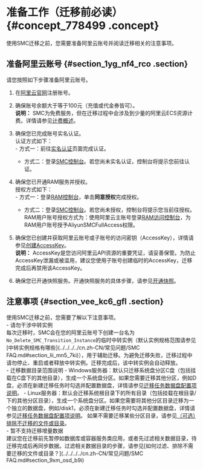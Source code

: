 # 准备工作（迁移前必读） {#concept_778499 .concept}

使用SMC迁移之前，您需要准备阿里云账号并阅读迁移相关的注意事项。

## 准备阿里云账号 {#section_1yg_nf4_rco .section}

请您按照如下步骤准备阿里云账号。

1.  在[阿里云官网](https://account.aliyun.com/register/register.htm)注册账号。
2.  确保账号余额大于等于100元（充值或代金券皆可）。<br/>   **说明：** SMC为免费服务，但在迁移过程中会涉及到少量的阿里云ECS资源计费。详情请参见[计费概述](../../../../cn.zh-CN/产品定价/产品定价.md#)。

3.  确保您已完成账号实名认证。<br/>   认证方式如下：<br/>   -   方式一：前往[实名认证](https://account.console.aliyun.com/v2/#/authc/types)页面完成认证。
    -   方式二：登录[SMC控制台](https://smc.console.aliyun.com)。若您尚未实名认证，控制台将提示您前往认证。
4.  确保您已开通RAM服务并授权。<br/>   授权方式如下：<br/>   -   方式一：登录[RAM控制台](https://ram.console.aliyun.com/#/role/authorize?request=%7B%22Requests%22:%20%7B%22request1%22:%20%7B%22RoleName%22:%20%22AliyunSMCDefaultRole%22,%20%22TemplateId%22:%20%22DefaultRole%22%7D%7D,%20%22ReturnUrl%22:%20%22https:%2F%2Fsmc.console.aliyun.com%2F%22,%20%22Service%22:%20%22SMC%22%7D)，单击**同意授权**完成授权。
    -   方式二：登录[SMC控制台](https://smc.console.aliyun.com)。若您尚未授权，控制台将提示您当前往授权。
    RAM用户账号授权方式为：使用阿里云主账号登录[RAM访问控制台](https://ram.console.aliyun.com/users)，为RAM用户账号授予AliyunSMCFullAccess权限。

5.  确保您已创建并获取阿里云账号或子账号的访问密钥（AccessKey），详情请参见[创建AccessKey](../../../../cn.zh-CN/通用参考/创建AccessKey.md#)。<br/>   **说明：** AccessKey是您访问阿里云API资源的重要凭证，请妥善保管。为防止AccessKey泄漏或被滥用，建议您使用子账号创建临时的AccessKey，迁移完成后再禁用该AccessKey。

6.  确保您已开通快照服务。开通快照服务的具体步骤，请参见[开通快照](../../../../cn.zh-CN/快照/使用快照/开通快照.md#)。

## 注意事项 {#section_vee_kc6_gfl .section}

使用SMC迁移之前，您需要了解以下注意事项。
<br/>-   请勿干涉中转实例<br/>   每次迁移时，SMC会在您的阿里云账号下创建一台名为`No_Delete_SMC_Transition_Instance`的临时中转实例（默认实例规格范围请参见[中转实例规格有哪些](../../../../cn.zh-CN/常见问题/SMC FAQ.md#section_lii_mn5_7ki)），用于辅助迁移。为避免迁移失败，迁移过程中请勿停止、重启或者释放中转实例。迁移完成后，该中转实例会自动释放。
<br/>-   迁移数据目录范围说明
    -   Windows服务器：默认只迁移系统盘分区C盘（包括挂载在C盘下的其他目录），生成一个系统盘分区。如果您需要迁移其他分区，例如D盘，必须在新建迁移任务时勾选并配置数据盘，详情请参见[迁移任务数据盘配置项说明](cn.zh-CN/用户指南/步骤二：创建并启动迁移任务.md#table_pv7_ll3_9ko)。
    -   Linux服务器：默认会迁移系统根目录下的所有目录（包括挂载在根目录/下的其他分区目录），生成一个系统盘分区。如果您需要将其他分区目录迁移为一个独立的数据盘，例如/disk1，必须在新建迁移任务时勾选并配置数据盘，详情请参见[迁移任务数据盘配置项说明](cn.zh-CN/用户指南/步骤二：创建并启动迁移任务.md#table_pv7_ll3_9ko)。 如果不需要迁移某些分区目录，请参见[（可选）排除不迁移的文件或目录](cn.zh-CN/用户指南/步骤一：导入迁移源.md#step_4dv_fwg_doq)。<br/>-   暂不支持迁移增量数据<br/>   建议您在迁移前先暂停如数据库或容器服务类应用，或者先过滤相关数据目录，待迁移完成后再同步数据。过滤相关数据目录的步骤，请参见[如何过滤、排除不需要迁移的文件或目录？](../../../../cn.zh-CN/常见问题/SMC FAQ.md#section_9xm_osd_b9i)


